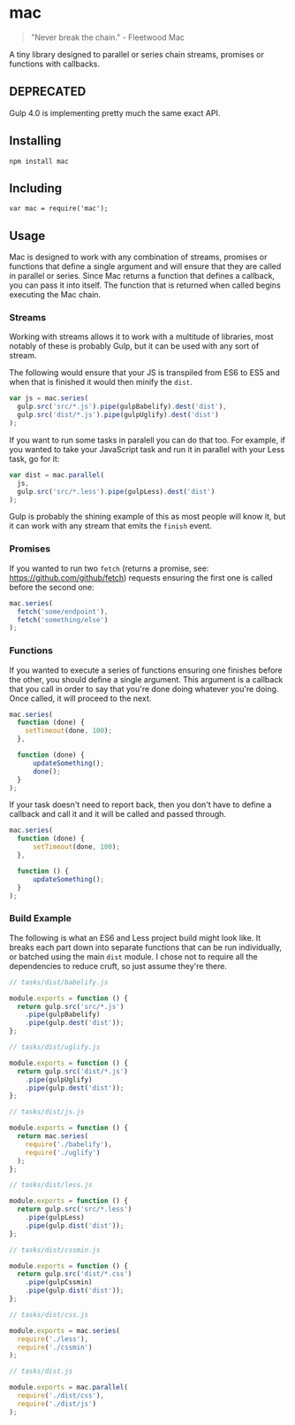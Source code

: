 # mac

> "Never break the chain." - Fleetwood Mac

A tiny library designed to parallel or series chain streams, promises or functions with callbacks.

## DEPRECATED

Gulp 4.0 is implementing pretty much the same exact API.

## Installing

```
npm install mac
```

## Including

```
var mac = require('mac');
```

## Usage

Mac is designed to work with any combination of streams, promises or functions that define a single argument and will ensure that they are called in parallel or series. Since Mac returns a function that defines a callback, you can pass it into itself. The function that is returned when called begins executing the Mac chain.

### Streams

Working with streams allows it to work with a multitude of libraries, most notably of these is probably Gulp, but it can be used with any sort of stream.

The following would ensure that your JS is transpiled from ES6 to ES5 and when that is finished it would then minify the `dist`.

```js
var js = mac.series(
  gulp.src('src/*.js').pipe(gulpBabelify).dest('dist'),
  gulp.src('dist/*.js').pipe(gulpUglify).dest('dist')
);
```

If you want to run some tasks in paralell you can do that too. For example, if you wanted to take your JavaScript task and run it in parallel with your Less task, go for it:

```js
var dist = mac.parallel(
  js,
  gulp.src('src/*.less').pipe(gulpLess).dest('dist')
);
```

Gulp is probably the shining example of this as most people will know it, but it can work with any stream that emits the `finish` event.

### Promises

If you wanted to run two `fetch` (returns a promise, see: https://github.com/github/fetch) requests ensuring the first one is called before the second one:

```js
mac.series(
  fetch('some/endpoint'),
  fetch('something/else')
);
```

### Functions

If you wanted to execute a series of functions ensuring one finishes before the other, you should define a single argument. This argument is a callback that you call in order to say that you're done doing whatever you're doing. Once called, it will proceed to the next.

```js
mac.series(
  function (done) {
    setTimeout(done, 100);
  },

  function (done) {
	  updateSomething();
	  done();
  }
);
```

If your task doesn't need to report back, then you don't have to define a callback and call it and it will be called and passed through.

```js
mac.series(
  function (done) {
	  setTimeout(done, 100);
  },

  function () {
	  updateSomething();
  }
);
```

### Build Example

The following is what an ES6 and Less project build might look like. It breaks each part down into separate functions that can be run individually, or batched using the main `dist` module. I chose not to require all the dependencies to reduce cruft, so just assume they're there.

```js
// tasks/dist/babelify.js

module.exports = function () {
  return gulp.src('src/*.js')
    .pipe(gulpBabelify)
    .pipe(gulp.dest('dist'));
};

// tasks/dist/uglify.js

module.exports = function () {
  return gulp.src('dist/*.js')
    .pipe(gulpUglify)
    .pipe(gulp.dest('dist'));
};

// tasks/dist/js.js

module.exports = function () {
  return mac.series(
    require('./babelify'),
    require('./uglify')
  );
};

// tasks/dist/less.js

module.exports = function () {
  return gulp.src('src/*.less')
    .pipe(gulpLess)
    .pipe(gulp.dist('dist'));
};

// tasks/dist/cssmin.js

module.exports = function () {
  return gulp.src('dist/*.css')
    .pipe(gulpCssmin)
    .pipe(gulp.dist('dist'));
};

// tasks/dist/css.js

module.exports = mac.series(
  require('./less'),
  require('./cssmin')
);

// tasks/dist.js

module.exports = mac.parallel(
  require('./dist/css'),
  require('./dist/js')
);

```
